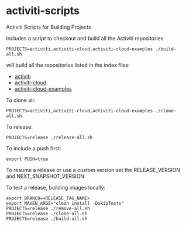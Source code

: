 # activiti-scripts
Activiti Scripts for Building Projects

Includes a script to checkout and build all the Activiti repositories.

    PROJECTS=activiti,activiti-cloud,activiti-cloud-examples ./build-all.sh
    
will build all the repositories listed in the index files:

* [activiti](./repos-activiti.txt)
* [activiti-cloud](./repos-activiti.txt)
* [activiti-cloud-examples](./repos-activiti.txt)

To clone all:

    PROJECTS=activiti,activiti-cloud,activiti-cloud-examples ./clone-all.sh

To release:

    PROJECTS=release ./release-all.sh

To include a push first:

    export PUSH=true

To resume a release or use a custom version set the RELEASE_VERSION and NEXT_SNAPSHOT_VERSION

To test a release, building images locally:

    export BRANCH=<RELEASE_TAG_NAME>
    export MAVEN_ARGS="clean install -DskipTests"
    PROJECTS=release ./remove-all.sh
    PROJECTS=release ./clone-all.sh
    PROJECTS=release ./build-all.sh
